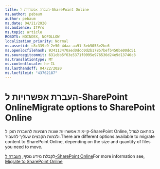 ```yaml
---
title: העברת אפשרויות ל-SharePoint Online
ms.author: pebaum
author: pebaum
ms.date: 04/21/2020
ms.audience: ITPro
ms.topic: article
ROBOTS: NOINDEX, NOFOLLOW
localization_priority: Normal
ms.assetid: c8c339c9-2e50-4daa-aa91-3eb5053e2bc6
ms.openlocfilehash: 934113470aed0dcc0d2b17857befb450be00dc51
ms.sourcegitcommit: 631cbb5f03e5371f0995e976536d24e9d13746c3
ms.translationtype: MT
ms.contentlocale: he-IL
ms.lasthandoff: 04/22/2020
ms.locfileid: "43762187"
---
```

# <a name="migrate-options-to-sharepoint-online"></a><span data-ttu-id="76be1-102">העברת אפשרויות ל-SharePoint Online</span><span class="sxs-lookup"><span data-stu-id="76be1-102">Migrate options to SharePoint Online</span></span>

<span data-ttu-id="76be1-103">קיימות אפשרויות שונות הזמינות להעברת תוכן ל-SharePoint Online, בהתאם לגודל ולכמות הקבצים שעליך להעביר.</span><span class="sxs-lookup"><span data-stu-id="76be1-103">There are different options available to migrate content to SharePoint Online, depending on the size and quantity of files you need to move.</span></span>
  
<span data-ttu-id="76be1-104">לקבלת מידע נוסף, [העברה ל-SharePoint Online](https://go.microsoft.com/fwlink/?linkid-2022029)</span><span class="sxs-lookup"><span data-stu-id="76be1-104">For more information see, [Migrate to SharePoint Online](https://go.microsoft.com/fwlink/?linkid-2022029)</span></span>
  

